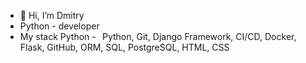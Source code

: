 - 👋 Hi, I’m Dmitry
- Python - developer
- My stack Python -    Python, Git, Django Framework, CI/CD, Docker, Flask, GitHub, ORM, SQL, PostgreSQL, HTML, CSS
